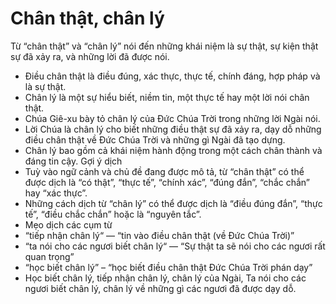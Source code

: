 # Chân thật, chân lý

Từ “chân thật” và “chân lý” nói đến những khái niệm là sự thật, sự kiện thật sự đã xảy ra, và những lời đã được nói.
- Điều chân thật là điều đúng, xác thực, thực tế, chính đáng, hợp pháp và là sự thật. 
- Chân lý là một sự hiểu biết, niềm tin, một thực tế hay một lời nói chân thật. 
- Chúa Giê-xu bày tỏ chân lý của Đức Chúa Trời trong những lời Ngài nói. 
- Lời Chúa là chân lý cho biết những điều thật sự đã xảy ra, dạy dỗ những điều chân thật về Đức Chúa Trời và những gì Ngài đã tạo dựng. 
- Chân lý bao gồm cả khái niệm hành động trong một cách chân thành và đáng tin cậy.
Gợi ý dịch
- Tuỳ vào ngữ cảnh và chủ đề đang được mô tả, từ “chân thật” có thể được dịch là “có thật”, “thực tế”, “chính xác”, “đúng đắn”, “chắc chắn” hay “xác thực”. 
- Những cách dịch từ “chân lý” có thể được dịch là “điều đúng đắn”, “thực tế”, “điều chắc chắn” hoặc là “nguyên tắc”. 
- Mẹo dịch các cụm từ 
- “tiếp nhận chân lý“ — “tin vào điều chân thật (về Đức Chúa Trời)”
- “ta nói cho các ngươi biết chân lý“ — “Sự thật ta sẽ nói cho các ngươi rất quan trọng” 
- “học biết chân lý” – “học biết điều chân thật Đức Chúa Trời phán dạy” 
- Học biết chân lý, tiếp nhận chân lý, chân lý của Ngài, Ta nói cho các ngươi biết chân lý, chân lý về những gì các ngươi đã được dạy dỗ.

